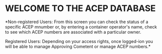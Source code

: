 # WELCOME TO THE ACEP DATABASE

*Non-registered Users: From this screen you can check the status of a specific ACEP mnumber or, by entering a container operator's name, check to see which ACEP numbers are associated with a particular owner.

Registered Users: Depending on your access rights, once logged-ion you will be able to manage Approving Cometent or manage ACEP numbers.*
